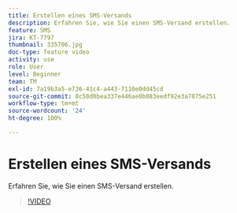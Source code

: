 ```yaml
---
title: Erstellen eines SMS-Versands
description: Erfahren Sie, wie Sie einen SMS-Versand erstellen.
feature: SMS
jira: KT-7797
thumbnail: 335706.jpg
doc-type: feature video
activity: use
role: User
level: Beginner
team: TM
exl-id: 7a19b3a5-e736-41c4-a443-7110e0dd45cd
source-git-commit: 8c50d0bea337e446ae0b083eedf92e3a7875e251
workflow-type: tm+mt
source-wordcount: '24'
ht-degree: 100%

---
```


# Erstellen eines SMS-Versands

Erfahren Sie, wie Sie einen SMS-Versand erstellen.

>[!VIDEO](https://video.tv.adobe.com/v/335706)
